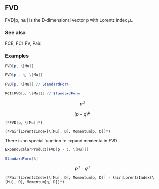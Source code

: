 ##  FVD 

FVD[p, mu] is the D-dimensional vector p with Lorentz index $\mu$..

###  See also 

FCE, FCI, FV, Pair.

###  Examples 

```mathematica
FVD[p, \[Mu]] 
 
FVD[p - q, \[Mu]] 
 
FVD[p, \[Mu]] // StandardForm 
 
FCI[FVD[p, \[Mu]]] // StandardForm
```

$$p^{\mu }$$

$$(p-q)^{\mu }$$

```
(*FVD[p, \[Mu]]*)

(*Pair[LorentzIndex[\[Mu], D], Momentum[p, D]]*)
```

There is no special function to expand momenta in FVD.

```mathematica
ExpandScalarProduct[FVD[p - q, \[Mu]]] 
 
StandardForm[%]
```

$$p^{\mu }-q^{\mu }$$

```
(*Pair[LorentzIndex[\[Mu], D], Momentum[p, D]] - Pair[LorentzIndex[\[Mu], D], Momentum[q, D]]*)
```